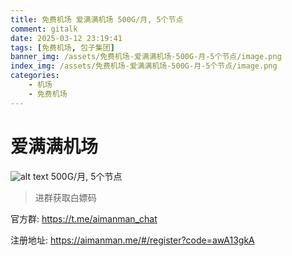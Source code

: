 ```yaml
---
title: 免费机场 爱满满机场 500G/月, 5个节点
comment: gitalk
date: 2025-03-12 23:19:41
tags: [免费机场, 包子集团]
banner_img: /assets/免费机场-爱满满机场-500G-月-5个节点/image.png
index_img: /assets/免费机场-爱满满机场-500G-月-5个节点/image.png
categories: 
    - 机场
    - 免费机场
---
```


# 爱满满机场 
![alt text](/assets/免费机场-爱满满机场-500G-月-5个节点/image.png)
500G/月, 5个节点

> 进群获取白嫖码

官方群: https://t.me/aimanman_chat

注册地址: https://aimanman.me/#/register?code=awA13gkA